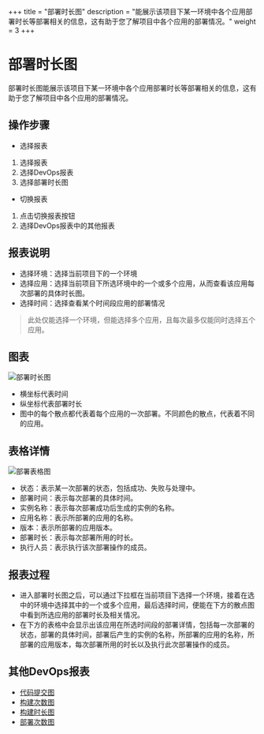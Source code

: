 +++
title = "部署时长图"
description = "能展示该项目下某一环境中各个应用部署时长等部署相关的信息，这有助于您了解项目中各个应用的部署情况。"
weight = 3
+++

# 部署时长图

部署时长图能展示该项目下某一环境中各个应用部署时长等部署相关的信息，这有助于您了解项目中各个应用的部署情况。


## 操作步骤

-	选择报表  

1.	选择报表
2.	选择DevOps报表
3.	选择部署时长图

-	切换报表  

1.	点击切换报表按钮
2.	选择DevOps报表中的其他报表


## 报表说明

-	选择环境：选择当前项目下的一个环境
-	选择应用：选择当前项目下所选环境中的一个或多个应用，从而查看该应用每次部署的具体时长图。
-	选择时间：选择查看某个时间段应用的部署情况

<blockquote class="note">
此处仅能选择一个环境，但能选择多个应用，且每次最多仅能同时选择五个应用。
</blockquote>


## 图表

![部署时长图](/docs/user-guide/report/image/deploy-duration1.png)

-	横坐标代表时间
-	纵坐标代表部署时长
-	图中的每个散点都代表着每个应用的一次部署。不同颜色的散点，代表着不同的应用。
 



## 表格详情 

![部署表格图](/docs/user-guide/report/image/deploy-duration2.jpg)  

-	状态：表示某一次部署的状态，包括成功、失败与处理中。
-	部署时间：表示每次部署的具体时间。
-	实例名称：表示每次部署成功后生成的实例的名称。
-	应用名称：表示所部署的应用的名称。
-	版本：表示所部署的应用版本。
-	部署时长：表示每次部署所用的时长。
-	执行人员：表示执行该次部署操作的成员。
 

## 报表过程

-	进入部署时长图之后，可以通过下拉框在当前项目下选择一个环境，接着在选中的环境中选择其中的一个或多个应用，最后选择时间，便能在下方的散点图中看到所选应用的部署时长及相关情况。
-	在下方的表格中会显示出该应用在所选时间段的部署详情，包括每一次部署的状态，部署的具体时间，部署后产生的实例的名称，所部署的应用的名称，所部署的应用版本，每次部署所用的时长以及执行此次部署操作的成员。

## 其他DevOps报表

* [代码提交图](../code-commits)
* [构建次数图](../build-frequency)  
* [构建时长图](../build-duration)
* [部署次数图](../deploy-frequency)





